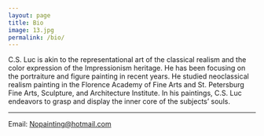 ```yaml
---
layout: page
title: Bio
image: 13.jpg
permalink: /bio/
---
```


C.S. Luc is akin to the representational art of the classical
realism and the color expression of the Impressionism
heritage. He has been focusing on the portraiture and figure
painting in recent years. He  studied neoclassical realism painting in the Florence Academy of Fine Arts and St. Petersburg Fine Arts, Sculpture, and Architecture Institute. In his paintings, C.S. Luc endeavors to grasp and display the inner core of the subjects’ souls.

****

Email: Nopainting@hotmail.com